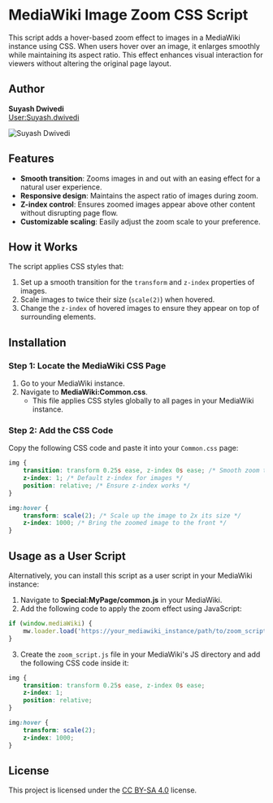# MediaWiki Image Zoom CSS Script

This script adds a hover-based zoom effect to images in a MediaWiki instance using CSS. When users hover over an image, it enlarges smoothly while maintaining its aspect ratio. This effect enhances visual interaction for viewers without altering the original page layout.

## Author

**Suyash Dwivedi**  
[User:Suyash.dwivedi](https://meta.wikimedia.org/wiki/User:Suyash.dwivedi)  

![Suyash Dwivedi](https://upload.wikimedia.org/wikipedia/commons/thumb/9/9c/Suyash_Dwivedi_01%28cropped%29.jpg/180px-Suyash_Dwivedi_01%28cropped%29.jpg)  

## Features

- **Smooth transition**: Zooms images in and out with an easing effect for a natural user experience.
- **Responsive design**: Maintains the aspect ratio of images during zoom.
- **Z-index control**: Ensures zoomed images appear above other content without disrupting page flow.
- **Customizable scaling**: Easily adjust the zoom scale to your preference.

## How it Works

The script applies CSS styles that:
1. Set up a smooth transition for the `transform` and `z-index` properties of images.
2. Scale images to twice their size (`scale(2)`) when hovered.
3. Change the `z-index` of hovered images to ensure they appear on top of surrounding elements.

## Installation

### Step 1: Locate the MediaWiki CSS Page

1. Go to your MediaWiki instance.
2. Navigate to **MediaWiki:Common.css**.
   - This file applies CSS styles globally to all pages in your MediaWiki instance.

### Step 2: Add the CSS Code

Copy the following CSS code and paste it into your `Common.css` page:

```css
img {
    transition: transform 0.25s ease, z-index 0s ease; /* Smooth zoom transition and instant z-index change */
    z-index: 1; /* Default z-index for images */
    position: relative; /* Ensure z-index works */
}

img:hover {
    transform: scale(2); /* Scale up the image to 2x its size */
    z-index: 1000; /* Bring the zoomed image to the front */
}
```

## Usage as a User Script

Alternatively, you can install this script as a user script in your MediaWiki instance:

1. Navigate to **Special:MyPage/common.js** in your MediaWiki.
2. Add the following code to apply the zoom effect using JavaScript:
   
```javascript
if (window.mediaWiki) {
    mw.loader.load('https://your_mediawiki_instance/path/to/zoom_script.js');
}
```

3. Create the `zoom_script.js` file in your MediaWiki's JS directory and add the following CSS code inside it:

```css
img {
    transition: transform 0.25s ease, z-index 0s ease;
    z-index: 1;
    position: relative;
}

img:hover {
    transform: scale(2);
    z-index: 1000;
}
```

## License

This project is licensed under the [CC BY-SA 4.0](https://creativecommons.org/licenses/by-sa/4.0) license.
